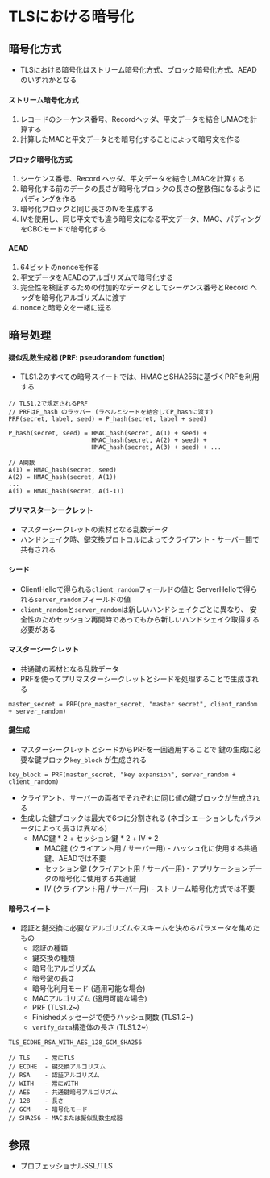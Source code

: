 # TLSにおける暗号化
## 暗号化方式
- TLSにおける暗号化はストリーム暗号化方式、ブロック暗号化方式、AEADのいずれかとなる

#### ストリーム暗号化方式
1. レコードのシーケンス番号、Recordヘッダ、平文データを結合しMACを計算する
2. 計算したMACと平文データとを暗号化することによって暗号文を作る

#### ブロック暗号化方式
1. シーケンス番号、Record ヘッダ、平文データを結合しMACを計算する
2. 暗号化する前のデータの長さが暗号化ブロックの長さの整数倍になるようにパディングを作る
3. 暗号化ブロックと同じ長さのIVを生成する
4. IVを使用し、同じ平文でも違う暗号文になる平文データ、MAC、パディングをCBCモードで暗号化する

#### AEAD
1. 64ビットのnonceを作る
2. 平文データをAEADのアルゴリズムで暗号化する
3. 完全性を検証するための付加的なデータとしてシーケンス番号とRecord ヘッダを暗号化アルゴリズムに渡す
3. nonceと暗号文を一緒に送る

## 暗号処理
#### 疑似乱数生成器 (PRF: pseudorandom function)
- TLS1.2のすべての暗号スイートでは、HMACとSHA256に基づくPRFを利用する

```
// TLS1.2で規定されるPRF
// PRFはP_hash のラッパー (ラベルとシードを結合してP_hashに渡す)
PRF(secret, label, seed) = P_hash(secret, label + seed)

P_hash(secret, seed) = HMAC_hash(secret, A(1) + seed) +
                       HMAC_hash(secret, A(2) + seed) +
                       HMAC_hash(secret, A(3) + seed) + ...

// A関数
A(1) = HMAC_hash(secret, seed)
A(2) = HMAC_hash(secret, A(1))
...
A(i) = HMAC_hash(secret, A(i-1))
```

#### プリマスターシークレット
- マスターシークレットの素材となる乱数データ
- ハンドシェイク時、鍵交換プロトコルによってクライアント - サーバー間で共有される

#### シード
- ClientHelloで得られる`client_random`フィールドの値と
  ServerHelloで得られる`server_random`フィールドの値
- `client_random`と`server_random`は新しいハンドシェイクごとに異なり、
  安全性のためセッション再開時であってもから新しいハンドシェイク取得する必要がある

#### マスターシークレット
- 共通鍵の素材となる乱数データ
- PRFを使ってプリマスターシークレットとシードを処理することで生成される

```
master_secret = PRF(pre_master_secret, "master secret", client_random + server_random)
```

#### 鍵生成
- マスターシークレットとシードからPRFを一回適用することで
  鍵の生成に必要な鍵ブロック`key_block` が生成される

```
key_block = PRF(master_secret, "key expansion", server_random + client_random)
```

- クライアント、サーバーの両者でそれぞれに同じ値の鍵ブロックが生成される
- 生成した鍵ブロックは最大で6つに分割される (ネゴシエーションしたパラメータによって長さは異なる)
  - MAC鍵 * 2 + セッション鍵 * 2 + IV * 2
    - MAC鍵 (クライアント用 / サーバー用) - ハッシュ化に使用する共通鍵、AEADでは不要
    - セッション鍵 (クライアント用 / サーバー用) - アプリケーションデータの暗号化に使用する共通鍵
    - IV (クライアント用 / サーバー用) - ストリーム暗号化方式では不要

#### 暗号スイート
- 認証と鍵交換に必要なアルゴリズムやスキームを決めるパラメータを集めたもの
  - 認証の種類
  - 鍵交換の種類
  - 暗号化アルゴリズム
  - 暗号鍵の長さ
  - 暗号化利用モード (適用可能な場合)
  - MACアルゴリズム (適用可能な場合)
  - PRF (TLS1.2~)
  - Finishedメッセージで使うハッシュ関数 (TLS1.2~)
  - `verify_data`構造体の長さ (TLS1.2~)

```
TLS_ECDHE_RSA_WITH_AES_128_GCM_SHA256

// TLS    - 常にTLS
// ECDHE  - 鍵交換アルゴリズム
// RSA    - 認証アルゴリズム
// WITH   - 常にWITH
// AES    - 共通鍵暗号アルゴリズム
// 128    - 長さ
// GCM    - 暗号化モード
// SHA256 - MACまたは擬似乱数生成器
```

## 参照
- プロフェッショナルSSL/TLS

